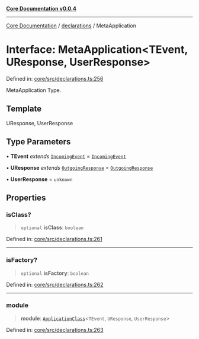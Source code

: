 [**Core Documentation v0.0.4**](../../README.md)

***

[Core Documentation](../../modules.md) / [declarations](../README.md) / MetaApplication

# Interface: MetaApplication\<TEvent, UResponse, UserResponse\>

Defined in: [core/src/declarations.ts:256](https://github.com/stonemjs/core/blob/e4675fc5d1a8e120fdb4d54e226a2496fdda3681/src/declarations.ts#L256)

MetaApplication Type.

## Template

UResponse, UserResponse

## Type Parameters

• **TEvent** *extends* [`IncomingEvent`](../../events/IncomingEvent/classes/IncomingEvent.md) = [`IncomingEvent`](../../events/IncomingEvent/classes/IncomingEvent.md)

• **UResponse** *extends* [`OutgoingResponse`](../../events/OutgoingResponse/classes/OutgoingResponse.md) = [`OutgoingResponse`](../../events/OutgoingResponse/classes/OutgoingResponse.md)

• **UserResponse** = `unknown`

## Properties

### isClass?

> `optional` **isClass**: `boolean`

Defined in: [core/src/declarations.ts:261](https://github.com/stonemjs/core/blob/e4675fc5d1a8e120fdb4d54e226a2496fdda3681/src/declarations.ts#L261)

***

### isFactory?

> `optional` **isFactory**: `boolean`

Defined in: [core/src/declarations.ts:262](https://github.com/stonemjs/core/blob/e4675fc5d1a8e120fdb4d54e226a2496fdda3681/src/declarations.ts#L262)

***

### module

> **module**: [`ApplicationClass`](../type-aliases/ApplicationClass.md)\<`TEvent`, `UResponse`, `UserResponse`\>

Defined in: [core/src/declarations.ts:263](https://github.com/stonemjs/core/blob/e4675fc5d1a8e120fdb4d54e226a2496fdda3681/src/declarations.ts#L263)
